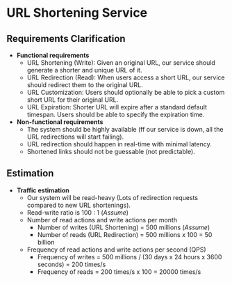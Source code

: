 # URL Shortening Service

## Requirements Clarification
- **Functional requirements**
   - URL Shortening (Write): Given an original URL, our service should generate a shorter and unique URL of it.
   - URL Redirection (Read): When users access a short URL, our service should redirect them to the original URL.
   - URL Customization: Users should optionally be able to pick a custom short URL for their original URL.
   - URL Expiration: Shorter URL will expire after a standard default timespan. Users should be able to specify the expiration time.
- **Non-functional requirements**
   - The system should be highly available (ff our service is down, all the URL redirections will start failing).
   - URL redirection should happen in real-time with minimal latency.
   - Shortened links should not be guessable (not predictable).

## Estimation
- **Traffic estimation**
   - Our system will be read-heavy (Lots of redirection requests compared to new URL shortenings).
   - Read-write ratio is 100 : 1 (*Assume*)
   - Number of read actions and write actions per month
      - Number of writes (URL Shortening) = 500 millions (*Assume*)
      - Number of reads (URL Redirection) = 500 millions x 100 = 50 billion
   - Frequency of read actions and write actions per second (QPS)
      - Frequency of writes = 500 millions / (30 days x 24 hours x 3600 seconds) = 200 times/s 
      - Frequency of reads = 200 times/s x 100 = 20000 times/s
